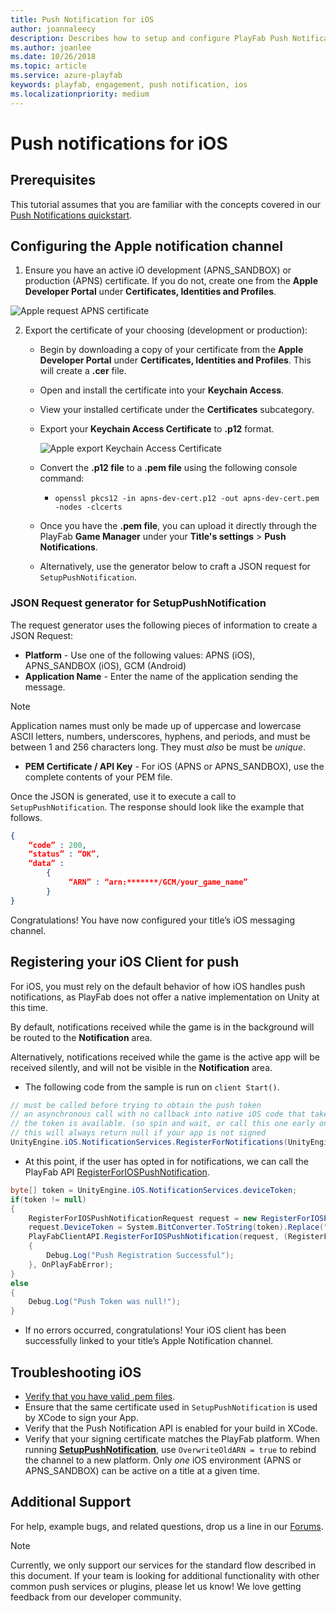 ```yaml
---
title: Push Notification for iOS
author: joannaleecy
description: Describes how to setup and configure PlayFab Push Notifications for iOS.
ms.author: joanlee
ms.date: 10/26/2018
ms.topic: article
ms.service: azure-playfab
keywords: playfab, engagement, push notification, ios
ms.localizationpriority: medium
---
```


# Push notifications for iOS

## Prerequisites

This tutorial assumes that you are familiar with the concepts covered in our [Push Notifications quickstart](quickstart.md).

## Configuring the Apple notification channel

1. Ensure you have an active iO development (APNS_SANDBOX) or production (APNS) certificate. If you do not, create one from the **Apple Developer Portal** under **Certificates, Identities and Profiles**.

![Apple request APNS certificate](../media/tutorials/apple-request-cert.png)

2. Export the certificate of your choosing (development or production):  
    - Begin by downloading a copy of your certificate from the **Apple Developer Portal** under **Certificates, Identities and Profiles**. This will create a **.cer** file.
    - Open and install the certificate into your **Keychain Access**.
    - View your installed certificate under the **Certificates** subcategory.
    - Export your **Keychain Access Certificate** to **.p12** format.

      ![Apple export Keychain Access Certificate](../media/tutorials/apple-export-keychain-cert.png)

    - Convert the **.p12 file** to a **.pem file** using the following console command:
      - `openssl pkcs12 -in apns-dev-cert.p12 -out apns-dev-cert.pem -nodes -clcerts`
    - Once you have the **.pem file**, you can upload it directly through the PlayFab **Game Manager** under your **Title's settings** > **Push Notifications**.
    - Alternatively, use the generator below to craft a JSON request for `SetupPushNotification`.

### JSON Request generator for SetupPushNotification

The request generator uses the following pieces of information to create a JSON Request:

- **Platform** - Use one of the following values: APNS (iOS), APNS_SANDBOX (iOS), GCM (Android)
- **Application Name** - Enter the name of the application sending the message.

> [!NOTE]
> Application names must only be made up of uppercase and lowercase ASCII letters, numbers, underscores, hyphens, and periods, and must be between 1 and 256 characters long. They must *also* be must be *unique*.

- **PEM Certificate / API Key** -  For iOS (APNS or APNS_SANDBOX), use the complete contents of your PEM file.

Once the JSON is generated, use it to execute a call to `SetupPushNotification`. The response should look like the example that follows.

```json
{
    “code” : 200,
    “status” : “OK”,
    “data” :
        {
             “ARN” : “arn:*******/GCM/your_game_name”
        }
}
```

Congratulations! You have now configured your title’s iOS messaging channel.

## Registering your iOS Client for push

For iOS, you must rely on the default behavior of how iOS handles push notifications, as PlayFab does not offer a native implementation on Unity at this time.

By default, notifications received while the game is in the background will be routed to the **Notification** area.

Alternatively, notifications received while the game is the active app will be received silently, and will not be visible in the **Notification** area.

- The following code from the sample is run on `client Start()`.

```csharp
// must be called before trying to obtain the push token
// an asynchronous call with no callback into native iOS code that takes a moment or two before
// the token is available. (so spin and wait, or call this one early on)
// this will always return null if your app is not signed
UnityEngine.iOS.NotificationServices.RegisterForNotifications(UnityEngine.iOS.NotificationType.Alert | UnityEngine.iOS.NotificationType.Badge | UnityEngine.iOS.NotificationType.Sound, true);
```

- At this point, if the user has opted in for notifications, we can call the PlayFab API [RegisterForIOSPushNotification](xref:titleid.playfabapi.com.client.platformspecificmethods.registerforiospushnotification).

```csharp
byte[] token = UnityEngine.iOS.NotificationServices.deviceToken;
if(token != null)
{
    RegisterForIOSPushNotificationRequest request = new RegisterForIOSPushNotificationRequest();
    request.DeviceToken = System.BitConverter.ToString(token).Replace("-", "").ToLower();
    PlayFabClientAPI.RegisterForIOSPushNotification(request, (RegisterForIOSPushNotificationResult result) =>
    {
        Debug.Log("Push Registration Successful");
    }, OnPlayFabError);
}
else
{
    Debug.Log("Push Token was null!");
}
```

- If no errors occurred, congratulations! Your iOS client has been successfully linked to your title’s Apple Notification channel.

## Troubleshooting iOS

- [Verify that you have valid .pem files](https://docs.aws.amazon.com/sns/latest/dg/mobile-push-apns.html).
- Ensure that the same certificate used in `SetupPushNotification` is used by XCode to sign your App.
- Verify that the Push Notification API is enabled for your build in XCode.
- Verify that your signing certificate matches the PlayFab platform. When running **[SetupPushNotification](xref:titleid.playfabapi.com.admin.title-widedatamanagement.setuppushnotification)**, use `OverwriteOldARN = true` to rebind the channel to a new platform. Only *one* iOS environment (APNS or APNS_SANDBOX) can be active on a title at a given time.

## Additional Support

For help, example bugs, and related questions, drop us a line in our [Forums](https://community.playfab.com/index.html).

> [!NOTE]
> Currently, we only support our services for the standard flow described in this document. If your team is looking for additional functionality with other common push services or plugins, please let us know! We love getting feedback from our developer community.
